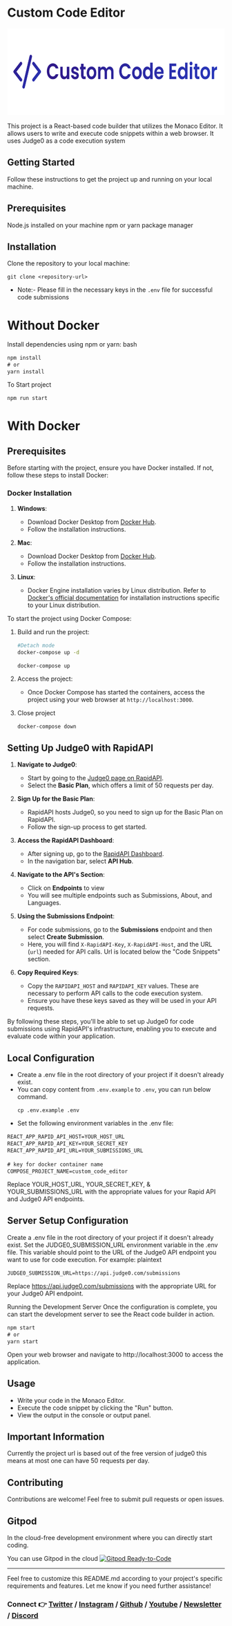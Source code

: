 # Custom Code Editor
<p align=middle>
<img src="./banner.svg" height="200" alt="Custom Code Editor"/>
</p>


This project is a React-based code builder that utilizes the Monaco Editor. It allows users to write and execute code snippets within a web browser. It uses Judge0 as a code execution system

## Getting Started
Follow these instructions to get the project up and running on your local machine.

## Prerequisites
Node.js installed on your machine
npm or yarn package manager

## Installation
Clone the repository to your local machine:

```
git clone <repository-url>
```
- Note:- Please fill in the necessary keys in the `.env` file for successful code submissions
# Without Docker
Install dependencies using npm or yarn:
bash
```
npm install
# or
yarn install
```

To Start project
```
npm run start
```
# With Docker
## Prerequisites
Before starting with the project, ensure you have Docker installed. If not, follow these steps to install Docker:

### Docker Installation

1. **Windows**: 
   - Download Docker Desktop from [Docker Hub](https://hub.docker.com/editions/community/docker-ce-desktop-windows).
   - Follow the installation instructions.

2. **Mac**:
   - Download Docker Desktop from [Docker Hub](https://hub.docker.com/editions/community/docker-ce-desktop-mac).
   - Follow the installation instructions.

3. **Linux**:
   - Docker Engine installation varies by Linux distribution. Refer to [Docker's official documentation](https://docs.docker.com/engine/install/) for installation instructions specific to your Linux distribution.

To start the project using Docker Compose:
1. Build and run the project:
   ```bash
   #Detach mode
   docker-compose up -d
   ```
   ```
   docker-compose up
   ```
2. Access the project:
   - Once Docker Compose has started the containers, access the project using your web browser at `http://localhost:3000`.

3. Close project
   ```
   docker-compose down
   ```

## Setting Up Judge0 with RapidAPI

1. **Navigate to Judge0**:
   - Start by going to the [Judge0 page on RapidAPI](https://rapidapi.com/judge0-official/api/judge0-ce).
   - Select the **Basic Plan**, which offers a limit of 50 requests per day.

2. **Sign Up for the Basic Plan**:
   - RapidAPI hosts Judge0, so you need to sign up for the Basic Plan on RapidAPI.
   - Follow the sign-up process to get started.

3. **Access the RapidAPI Dashboard**:
   - After signing up, go to the [RapidAPI Dashboard](https://rapidapi.com/judge0-official/api/judge0-ce).
   - In the navigation bar, select **API Hub**.

4. **Navigate to the API's Section**:
   - Click on **Endpoints** to view
   - You will see multiple endpoints such as Submissions, About, and Languages.
     
5. **Using the Submissions Endpoint**:
   - For code submissions, go to the **Submissions** endpoint and then select **Create Submission**.
   - Here, you will find `X-RapidAPI-Key`, `X-RapidAPI-Host`, and the URL (`url`) needed for API calls. Url is located below the "Code Snippets" section.

6. **Copy Required Keys**:
   - Copy the `RAPIDAPI_HOST` and `RAPIDAPI_KEY` values. These are necessary to perform API calls to the code execution system.
   - Ensure you have these keys saved as they will be used in your API requests.

By following these steps, you'll be able to set up Judge0 for code submissions using RapidAPI's infrastructure, enabling you to execute and evaluate code within your application.

## Local Configuration

- Create a .env file in the root directory of your project if it doesn't already exist.
- You can copy content from `.env.example` to `.env`, you can run below command.
  ```
  cp .env.example .env
  ```
- Set the following environment variables in the .env file:

```
REACT_APP_RAPID_API_HOST=YOUR_HOST_URL
REACT_APP_RAPID_API_KEY=YOUR_SECRET_KEY
REACT_APP_RAPID_API_URL=YOUR_SUBMISSIONS_URL

# key for docker container name
COMPOSE_PROJECT_NAME=custom_code_editor
```
Replace YOUR_HOST_URL, YOUR_SECRET_KEY, & YOUR_SUBMISSIONS_URL with the appropriate values for your Rapid API and Judge0 API endpoints.

## Server Setup Configuration
Create a .env file in the root directory of your project if it doesn't already exist.
Set the JUDGE0_SUBMISSION_URL environment variable in the .env file. This variable should point to the URL of the Judge0 API endpoint you want to use for code execution. For example:
plaintext

```
JUDGE0_SUBMISSION_URL=https://api.judge0.com/submissions
```

Replace https://api.judge0.com/submissions with the appropriate URL for your Judge0 API endpoint.

Running the Development Server
Once the configuration is complete, you can start the development server to see the React code builder in action.

```
npm start
# or
yarn start
```

Open your web browser and navigate to http://localhost:3000 to access the application.

## Usage

- Write your code in the Monaco Editor.
- Execute the code snippet by clicking the "Run" button.
- View the output in the console or output panel.

## Important Information
Currently the project url is based out of the free version of judge0 this means at most one can have 50 requests per day.

##  Contributing
Contributions are welcome! Feel free to submit pull requests or open issues.

## Gitpod

In the cloud-free development environment where you can directly start coding.

You can use Gitpod in the cloud [![Gitpod Ready-to-Code](https://img.shields.io/badge/Gitpod-Ready--to--Code-blue?logo=gitpod)](https://gitpod.io/#https://github.com/DhanushNehru/CustomCodeEditor/)

----

Feel free to customize this README.md according to your project's specific requirements and features. Let me know if you need further assistance!

### Connect 👉 [**Twitter**](https://twitter.com/Dhanush_Nehru) **/** [**Instagram**](https://www.instagram.com/dhanush_nehru/) **/** [**Github**](https://github.com/DhanushNehru/) **/** [**Youtube**](https://www.youtube.com/@dhanushnehru?sub_confirmation=1) **/** [**Newsletter**](https://dhanushn.substack.com/) **/** [**Discord**](https://discord.com/invite/Yn9g6KuWyA)
